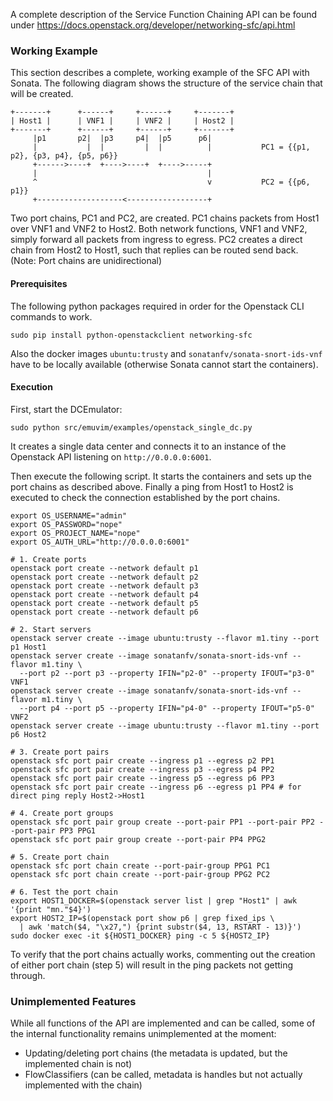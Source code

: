 A complete description of the Service Function Chaining API can be found under
https://docs.openstack.org/developer/networking-sfc/api.html

### Working Example
This section describes a complete, working example of the SFC API with Sonata.
The following diagram shows the structure of the service chain that will be created.

```
+-------+      +------+     +------+     +-------+
| Host1 |      | VNF1 |     | VNF2 |     | Host2 |
+-------+      +------+     +------+     +-------+
     |p1       p2|  |p3     p4|  |p5      p6|
     |           |  |         |  |          |           PC1 = {{p1, p2}, {p3, p4}, {p5, p6}}
     +------>----+  +---->----+  +---->-----+
     |                                      |
     ^                                      v           PC2 = {{p6, p1}}
     +-------------------<------------------+
```
Two port chains, PC1 and PC2, are created. PC1 chains packets from Host1 over VNF1 and VNF2 to Host2.
Both network functions, VNF1 and VNF2, simply forward all packets from ingress to egress. PC2 creates a
direct chain from Host2 to Host1, such that replies can be routed send back.
(Note: Port chains are unidirectional)

#### Prerequisites
The following python packages required in order for the Openstack CLI commands to work.
```
sudo pip install python-openstackclient networking-sfc
```
Also the docker images `ubuntu:trusty` and `sonatanfv/sonata-snort-ids-vnf` have to be locally available
(otherwise Sonata cannot start the containers).

#### Execution
First, start the DCEmulator:
```
sudo python src/emuvim/examples/openstack_single_dc.py
```    
It creates a single data center and connects it to an instance of the Openstack API listening on `http://0.0.0.0:6001`.

Then execute the following script. It starts the containers and sets up the port chains as described above.
Finally a ping from Host1 to Host2 is executed to check the connection established by the port chains.

```
export OS_USERNAME="admin"
export OS_PASSWORD="nope"
export OS_PROJECT_NAME="nope"
export OS_AUTH_URL="http://0.0.0.0:6001"

# 1. Create ports
openstack port create --network default p1
openstack port create --network default p2
openstack port create --network default p3
openstack port create --network default p4
openstack port create --network default p5
openstack port create --network default p6

# 2. Start servers
openstack server create --image ubuntu:trusty --flavor m1.tiny --port p1 Host1
openstack server create --image sonatanfv/sonata-snort-ids-vnf --flavor m1.tiny \
  --port p2 --port p3 --property IFIN="p2-0" --property IFOUT="p3-0" VNF1
openstack server create --image sonatanfv/sonata-snort-ids-vnf --flavor m1.tiny \
  --port p4 --port p5 --property IFIN="p4-0" --property IFOUT="p5-0" VNF2
openstack server create --image ubuntu:trusty --flavor m1.tiny --port p6 Host2

# 3. Create port pairs
openstack sfc port pair create --ingress p1 --egress p2 PP1
openstack sfc port pair create --ingress p3 --egress p4 PP2
openstack sfc port pair create --ingress p5 --egress p6 PP3
openstack sfc port pair create --ingress p6 --egress p1 PP4 # for direct ping reply Host2->Host1

# 4. Create port groups
openstack sfc port pair group create --port-pair PP1 --port-pair PP2 --port-pair PP3 PPG1
openstack sfc port pair group create --port-pair PP4 PPG2

# 5. Create port chain
openstack sfc port chain create --port-pair-group PPG1 PC1
openstack sfc port chain create --port-pair-group PPG2 PC2

# 6. Test the port chain
export HOST1_DOCKER=$(openstack server list | grep "Host1" | awk '{print "mn."$4}')
export HOST2_IP=$(openstack port show p6 | grep fixed_ips \
  | awk 'match($4, "\x27,") {print substr($4, 13, RSTART - 13)}')
sudo docker exec -it ${HOST1_DOCKER} ping -c 5 ${HOST2_IP}
```

To verify that the port chains actually works, commenting out the creation of either port chain (step 5)
will result in the ping packets not getting through.

### Unimplemented Features
While all functions of the API are implemented and can be called, some of the internal functionality
remains unimplemented at the moment:
* Updating/deleting port chains (the metadata is updated, but the implemented chain is not)
* FlowClassifiers (can be called, metadata is handles but not actually implemented with the chain)
